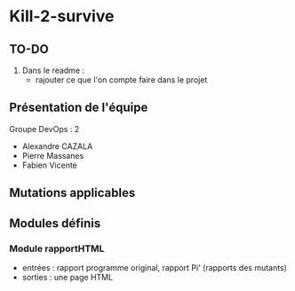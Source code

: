 # Kill-2-survive

## TO-DO
1. Dans le readme :
	- rajouter ce que l'on compte faire dans le projet
	
## Présentation de l'équipe

Groupe DevOps : 2

- Alexandre CAZALA
- Pierre Massanes
- Fabien Vicente

## Mutations applicables


## Modules définis 

### Module rapportHTML 

- entrées : rapport programme original, rapport Pi' (rapports des mutants)
- sorties : une page HTML

